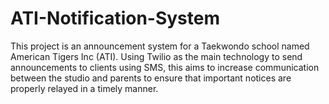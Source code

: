 # ATI-Notification-System
This project is an announcement system for a Taekwondo school named American Tigers Inc (ATI). Using Twilio as the main technology to send announcements to clients using SMS, this aims to increase communication between the studio and parents to ensure that important notices are properly relayed in a timely manner. 
